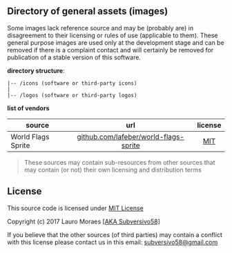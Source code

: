 ## Directory of general assets (images)

Some images lack reference source and may be (probably are) in disagreement to their licensing or rules of use (applicable to them). These general purpose images are used only at the development stage and can be removed if there is a complaint contact and will certainly be removed for publication of a stable version of this software.


**directory structure**:


```none
|-- /icons (software or third-party icons)
|
|-- /logos (software or third-party logos)

```


**list of vendors**

source | url   | license
------------|:-----------:|:---------------:
World Flags Sprite | [github.com/lafeber/world-flags-sprite](https://github.com/lafeber/world-flags-sprite/) | [MIT](https://github.com/lafeber/world-flags-sprite/blob/master/LICENSE)

> These sources may contain sub-resources from other sources that may contain (or not) their own licensing and distribution terms


## License

This source code is licensed under [MIT License](https://github.com/subversivo58/subversivo58.github.io/blob/master/LICENSE)

Copyright (c) 2017 Lauro Moraes [[AKA Subversivo58]](https://github.com/subversivo58)


If you believe that the other sources (of third parties) may contain a conflict with this license please contact us in this email: [subversivo58@gmail.com](mailto:subversivo58@gmail.com?subject=LICENSE)
